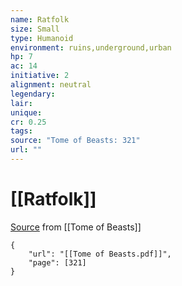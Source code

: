 ```yaml
---
name: Ratfolk
size: Small
type: Humanoid
environment: ruins,underground,urban
hp: 7
ac: 14
initiative: 2
alignment: neutral
legendary: 
lair: 
unique: 
cr: 0.25
tags: 
source: "Tome of Beasts: 321"
url: ""
---
```

# [[Ratfolk]]

[Source](zotero://open-pdf/library/items/ULEQWHJM?page=321) from [[Tome of Beasts]]

```pdf
{
	"url": "[[Tome of Beasts.pdf]]",
	"page": [321]
}
```

